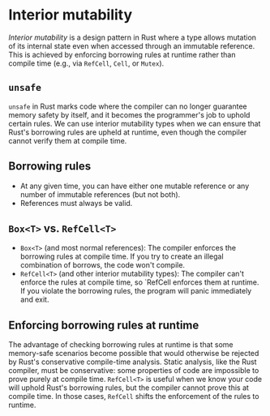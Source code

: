 # Interior mutability

*Interior mutability* is a design pattern in Rust
where a type allows mutation of its internal state
even when accessed through an immutable reference.
This is achieved by enforcing borrowing rules at runtime
rather than compile time (e.g., via `RefCell`, `Cell`, or `Mutex`).

## `unsafe`
`unsafe` in Rust marks code where the compiler
can no longer guarantee memory safety by itself,
and it becomes the programmer's job to uphold certain rules.
We can use interior mutability types when we can ensure
that Rust's borrowing rules are upheld at runtime,
even though the compiler cannot verify them at compile time.

## Borrowing rules
- At any given time, you can have either one mutable reference or any number of immutable references (but not both).
- References must always be valid.

## `Box<T>` vs. `RefCell<T>`
- `Box<T>` (and most normal references):
The compiler enforces the borrowing rules at compile time.
If you try to create an illegal combination of borrows, the code won't compile.
- `RefCell<T>` (and other interior mutability types):
The compiler can't enforce the rules at compile time, so `RefCell enforces them at runtime.
If you violate the borrowing rules, the program will panic immediately and exit.

## Enforcing borrowing rules at runtime
The advantage of checking borrowing rules at runtime is that some memory-safe scenarios become possible
that would otherwise be rejected by Rust's conservative compile-time analysis.
Static analysis, like the Rust compiler, must be conservative:
some properties of code are impossible to prove purely at compile time.
`RefCell<T>` is useful when we know your code will uphold Rust's borrowing rules,
but the compiler cannot prove this at compile time.
In those cases, `RefCell` shifts the enforcement of the rules to runtime.
